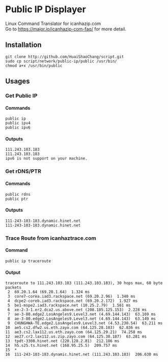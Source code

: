 Public IP Displayer
=
Linux Command Translator for icanhazip.com  
Go to https://major.io/icanhazip-com-faq/ for more detail.
## Installation
```bash=
git clone http://github.com/HuaiShaoChang/script.git
sudo cp script/network/public-ip/public /usr/bin/
chmod a+x /usr/bin/public
```
## Usages
### Get Public IP
#### Commands
```bash=
public ip
public ipv4
public ipv6
```
#### Outputs
```=
111.243.103.183
111.243.103.183
ipv6 is not support on your machine.
```
### Get rDNS/PTR
#### Commands
```bash=
public rdns
public ptr
```
#### Outputs
```=
111-243-103-183.dynamic.hinet.net
111-243-103-183.dynamic.hinet.net
```
### Trace Route from icanhaztrace.com
#### Command
`public ip traceroute`
#### Output
```=
traceroute to 111.243.103.183 (111.243.103.183), 30 hops max, 60 byte packets
 2  69.20.1.64 (69.20.1.64)  1.324 ms
 3  core7-corea.iad3.rackspace.net (69.20.2.96)  1.340 ms
 4  dcpe2-coreb.iad3.rackspace.net (69.20.2.172)  1.927 ms
 5  be1-mspe2.iad3.rackspace.net (10.25.2.79)  1.561 ms
 6  xe-2-3-1.er2.dca2.us.above.net (208.185.125.153)  2.228 ms
 7  ae-3-80.edge2.LosAngeles9.Level3.net (4.69.144.143)  63.169 ms
 8  ae-3-80.edge2.LosAngeles9.Level3.net (4.69.144.143)  63.149 ms
 9  CHUNGHWA-TE.edge2.LosAngeles9.Level3.net (4.53.230.54)  63.211 ms
10  ae5.cs2.dfw2.us.eth.zayo.com (64.125.28.103)  62.836 ms
11  ae3.cs2.lax112.us.eth.zayo.com (64.125.29.21)  74.258 ms
12  ae27.cr2.lax112.us.zip.zayo.com (64.125.30.187)  63.281 ms
13  tpdt-3308.hinet.net (220.128.2.81)  212.186 ms
14  h5.s25.ts.hinet.net (168.95.25.5)  209.757 ms
15  *
16  111-243-103-183.dynamic.hinet.net (111.243.103.183)  206.630 ms
```
